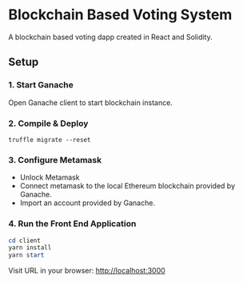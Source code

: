 # Blockchain Based Voting System

A blockchain based voting dapp created in React and Solidity.

## Setup

### 1. Start Ganache

Open Ganache client to start blockchain instance.

### 2. Compile & Deploy

`truffle migrate --reset`

### 3. Configure Metamask

-   Unlock Metamask
-   Connect metamask to the local Ethereum blockchain provided by Ganache.
-   Import an account provided by Ganache.

### 4. Run the Front End Application

```powershell
cd client
yarn install
yarn start
```

Visit URL in your browser: <http://localhost:3000>

